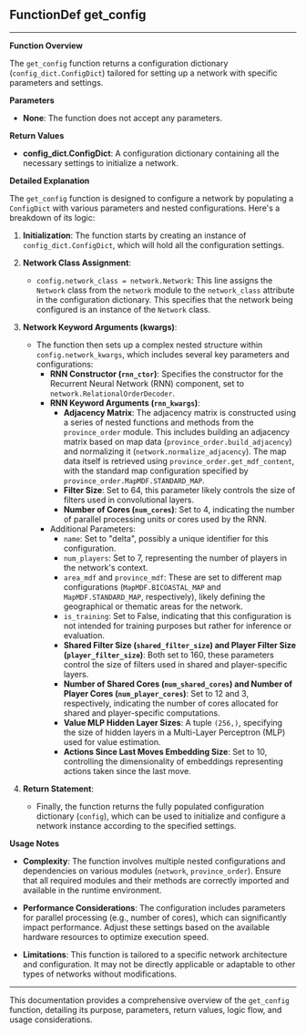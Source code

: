 ## FunctionDef get_config
---

**Function Overview**

The `get_config` function returns a configuration dictionary (`config_dict.ConfigDict`) tailored for setting up a network with specific parameters and settings.

**Parameters**

- **None**: The function does not accept any parameters.

**Return Values**

- **config_dict.ConfigDict**: A configuration dictionary containing all the necessary settings to initialize a network.

**Detailed Explanation**

The `get_config` function is designed to configure a network by populating a `ConfigDict` with various parameters and nested configurations. Here's a breakdown of its logic:

1. **Initialization**: The function starts by creating an instance of `config_dict.ConfigDict`, which will hold all the configuration settings.

2. **Network Class Assignment**:
   - `config.network_class = network.Network`: This line assigns the `Network` class from the `network` module to the `network_class` attribute in the configuration dictionary. This specifies that the network being configured is an instance of the `Network` class.

3. **Network Keyword Arguments (kwargs)**:
   - The function then sets up a complex nested structure within `config.network_kwargs`, which includes several key parameters and configurations:
     - **RNN Constructor (`rnn_ctor`)**: Specifies the constructor for the Recurrent Neural Network (RNN) component, set to `network.RelationalOrderDecoder`.
     - **RNN Keyword Arguments (`rnn_kwargs`)**:
       - **Adjacency Matrix**: The adjacency matrix is constructed using a series of nested functions and methods from the `province_order` module. This includes building an adjacency matrix based on map data (`province_order.build_adjacency`) and normalizing it (`network.normalize_adjacency`). The map data itself is retrieved using `province_order.get_mdf_content`, with the standard map configuration specified by `province_order.MapMDF.STANDARD_MAP`.
       - **Filter Size**: Set to 64, this parameter likely controls the size of filters used in convolutional layers.
       - **Number of Cores (`num_cores`)**: Set to 4, indicating the number of parallel processing units or cores used by the RNN.
     - Additional Parameters:
       - `name`: Set to "delta", possibly a unique identifier for this configuration.
       - `num_players`: Set to 7, representing the number of players in the network's context.
       - `area_mdf` and `province_mdf`: These are set to different map configurations (`MapMDF.BICOASTAL_MAP` and `MapMDF.STANDARD_MAP`, respectively), likely defining the geographical or thematic areas for the network.
       - `is_training`: Set to False, indicating that this configuration is not intended for training purposes but rather for inference or evaluation.
       - **Shared Filter Size (`shared_filter_size`) and Player Filter Size (`player_filter_size`)**: Both set to 160, these parameters control the size of filters used in shared and player-specific layers.
       - **Number of Shared Cores (`num_shared_cores`) and Number of Player Cores (`num_player_cores`)**: Set to 12 and 3, respectively, indicating the number of cores allocated for shared and player-specific computations.
       - **Value MLP Hidden Layer Sizes**: A tuple `(256,)`, specifying the size of hidden layers in a Multi-Layer Perceptron (MLP) used for value estimation.
       - **Actions Since Last Moves Embedding Size**: Set to 10, controlling the dimensionality of embeddings representing actions taken since the last move.

4. **Return Statement**:
   - Finally, the function returns the fully populated configuration dictionary (`config`), which can be used to initialize and configure a network instance according to the specified settings.

**Usage Notes**

- **Complexity**: The function involves multiple nested configurations and dependencies on various modules (`network`, `province_order`). Ensure that all required modules and their methods are correctly imported and available in the runtime environment.
  
- **Performance Considerations**: The configuration includes parameters for parallel processing (e.g., number of cores), which can significantly impact performance. Adjust these settings based on the available hardware resources to optimize execution speed.

- **Limitations**: This function is tailored to a specific network architecture and configuration. It may not be directly applicable or adaptable to other types of networks without modifications.

---

This documentation provides a comprehensive overview of the `get_config` function, detailing its purpose, parameters, return values, logic flow, and usage considerations.
